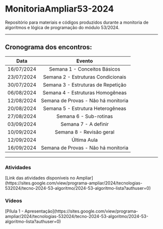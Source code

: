 # MonitoriaAmpliar53-2024
Repositório para materiais e códigos produzidos durante a monitoria de algoritmos e lógica de programação do módulo 53/2024.

---
<h2>Cronograma dos encontros:</h2>

| Data       | Evento                                         |
|:----------:|:----------------------------------------------:|
| 16/07/2024 | Semana 1 - Conceitos Básicos                   |
| 23/07/2024 | Semana 2 - Estruturas Condicionais             |
| 30/07/2024 | Semana 3 - Estruturas de Repetição             |
| 06/08/2024 | Semana 4 - Estruturas Homogêneas               |
| 12/08/2024 | Semana de Provas - Não há monitoria            |
| 20/08/2024 | Semana 5 - Estrutura Heterogêneas              |
| 27/08/2024 | Semana 6 - Sub-rotinas                         |
| 03/09/2024 | Semana 7 - A definir                           |
| 10/09/2024 | Semana 8 - Revisão geral                       |
| 12/09/2024 | Última Aula                                    |
| 16/09/2024 | Semana de Provas - Não há monitoria            |
---

<h3>Atividades</h3>
[Link das atividades disponíveis no Ampliar](https://sites.google.com/view/programa-ampliar/2024/tecnologias-532024/tecno-2024-53-algoritmo/2024-53-algoritmo-lista?authuser=0)

<h3>Vídeos</h3>
[Pílula 1 - Apresentação](https://sites.google.com/view/programa-ampliar/2024/tecnologias-532024/tecno-2024-53-algoritmo/2024-53-algoritmo-lista?authuser=0)
